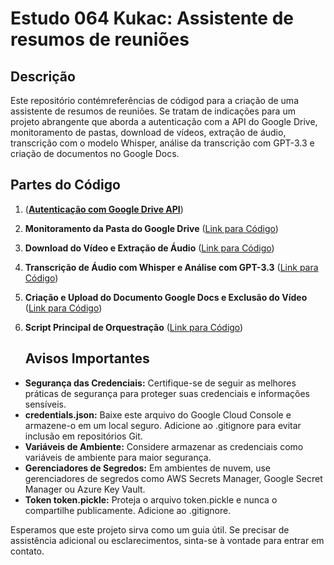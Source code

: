 # Estudo 064 Kukac: Assistente de resumos de reuniões

## Descrição
Este repositório contémreferências de códigod para a criação de uma assistente de resumos de reuniões. Se tratam de indicações para um projeto abrangente que aborda a autenticação com a API do Google Drive, monitoramento de pastas, download de vídeos, extração de áudio, transcrição com o modelo Whisper, análise da transcrição com GPT-3.3 e criação de documentos no Google Docs.

## Partes do Código
1.  ([**Autenticação com Google Drive API**](#parte-1-autenticação-com-google-drive-api))
2. **Monitoramento da Pasta do Google Drive** ([Link para Código](#parte-2-monitoramento-da-pasta-do-google-drive))
3. **Download do Vídeo e Extração de Áudio** ([Link para Código](#parte-3-download-do-vídeo-e-extração-de-áudio))
4. **Transcrição de Áudio com Whisper e Análise com GPT-3.3** ([Link para Código](#parte-4-transcrição-de-áudio-com-whisper-e-análise-com-gpt-33))
5. **Criação e Upload do Documento Google Docs e Exclusão do Vídeo** ([Link para Código](#parte-6-criação-e-upload-do-documento-google-docs-e-exclusão-do-vídeo))
6. **Script Principal de Orquestração** ([Link para Código](#parte-8-script-principal-de-orquestração))

   ## Avisos Importantes
- **Segurança das Credenciais:** Certifique-se de seguir as melhores práticas de segurança para proteger suas credenciais e informações sensíveis.
- **credentials.json:** Baixe este arquivo do Google Cloud Console e armazene-o em um local seguro. Adicione ao .gitignore para evitar inclusão em repositórios Git.
- **Variáveis de Ambiente:** Considere armazenar as credenciais como variáveis de ambiente para maior segurança.
- **Gerenciadores de Segredos:** Em ambientes de nuvem, use gerenciadores de segredos como AWS Secrets Manager, Google Secret Manager ou Azure Key Vault.
- **Token token.pickle:** Proteja o arquivo token.pickle e nunca o compartilhe publicamente. Adicione ao .gitignore.



Esperamos que este projeto sirva como um guia útil. Se precisar de assistência adicional ou esclarecimentos, sinta-se à vontade para entrar em contato.
